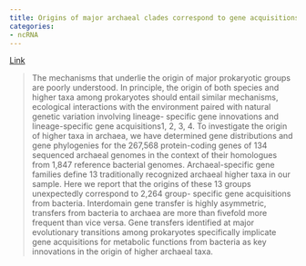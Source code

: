 ```yaml
---
title: Origins of major archaeal clades correspond to gene acquisitions from bacteria
categories:
- ncRNA
---
```

[Link](http://www.nature.com/nature/journal/v517/n7532/abs/nature13805.html)
<!--more-->

> The mechanisms that underlie the origin of major prokaryotic groups are
poorly understood. In principle, the origin of both species and higher taxa
among prokaryotes should entail similar mechanisms, ecological interactions
with the environment paired with natural genetic variation involving lineage-
specific gene innovations and lineage-specific gene acquisitions1, 2, 3, 4. To
investigate the origin of higher taxa in archaea, we have determined gene
distributions and gene phylogenies for the 267,568 protein-coding genes of 134
sequenced archaeal genomes in the context of their homologues from 1,847
reference bacterial genomes. Archaeal-specific gene families define 13
traditionally recognized archaeal higher taxa in our sample. Here we report
that the origins of these 13 groups unexpectedly correspond to 2,264 group-
specific gene acquisitions from bacteria. Interdomain gene transfer is highly
asymmetric, transfers from bacteria to archaea are more than fivefold more
frequent than vice versa. Gene transfers identified at major evolutionary
transitions among prokaryotes specifically implicate gene acquisitions for
metabolic functions from bacteria as key innovations in the origin of higher
archaeal taxa.

